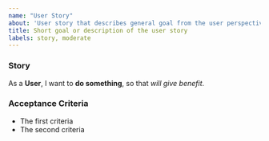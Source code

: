 ```yaml
---
name: "User Story"
about: 'User story that describes general goal from the user perspective'
title: Short goal or description of the user story
labels: story, moderate
---
```


### Story
As a **User**, 
I want to **do something**, 
so that _will give benefit_.

### Acceptance Criteria
- The first criteria
- The second criteria
